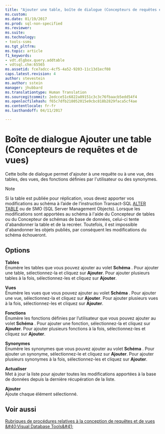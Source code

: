 ```yaml
---
title: "Ajouter une table, boîte de dialogue (Concepteurs de requêtes et de vues) (Visual Database Tools) | Microsoft Docs"
ms.custom: 
ms.date: 01/19/2017
ms.prod: sql-non-specified
ms.reviewer: 
ms.suite: 
ms.technology:
- tools-ssms
ms.tgt_pltfrm: 
ms.topic: article
f1_keywords:
- vdt.dlgbox.query.addtable
- vdtsql.chm:65565
ms.assetid: fce7adcc-4cf5-4a52-9203-11c13d1ecf08
caps.latest.revision: 4
author: stevestein
ms.author: sstein
manager: jhubbard
ms.translationtype: Human Translation
ms.sourcegitcommit: 2edcce51c6822a89151c3c3c76fbaacb5edd54f4
ms.openlocfilehash: f65c7dfb218052015e9cbc818b2829faca5cf4ae
ms.contentlocale: fr-fr
ms.lasthandoff: 04/11/2017

---
```

# <a name="add-table-dialog-box-query-and-view-designers-visual-database-tools"></a>Boîte de dialogue Ajouter une table (Concepteurs de requêtes et de vues)
Cette boîte de dialogue permet d'ajouter à une requête ou à une vue, des tables, des vues, des fonctions définies par l'utilisateur ou des synonymes.  
  
> [!NOTE]  
> Si la table est publiée pour réplication, vous devez apporter vos modifications au schéma à l’aide de l’instruction Transact-SQL [ALTER TABLE](http://msdn.microsoft.com/en-us/f1745145-182d-4301-a334-18f799d361d1) ou de SMO (SQL Server Management Objects). Lorsque les modifications sont apportées au schéma à l'aide du Concepteur de tables ou du Concepteur de schémas de base de données, celui-ci tente d'abandonner la table et de la recréer. Toutefois, il est impossible d'abandonner les objets publiés, par conséquent les modifications du schéma échoueront.  
  
## <a name="options"></a>Options  
**Tables**  
Énumère les tables que vous pouvez ajouter au volet **Schéma** . Pour ajouter une table, sélectionnez-la et cliquez sur **Ajouter**. Pour ajouter plusieurs tables à la fois, sélectionnez-les et cliquez sur **Ajouter**.  
  
**Vues**  
Énumère les vues que vous pouvez ajouter au volet **Schéma** . Pour ajouter une vue, sélectionnez-la et cliquez sur **Ajouter**. Pour ajouter plusieurs vues à la fois, sélectionnez-les et cliquez sur **Ajouter**.  
  
**Fonctions**  
Énumère les fonctions définies par l’utilisateur que vous pouvez ajouter au volet **Schéma** . Pour ajouter une fonction, sélectionnez-la et cliquez sur **Ajouter**. Pour ajouter plusieurs fonctions à la fois, sélectionnez-les et cliquez sur **Ajouter**.  
  
**Synonymes**  
Énumère les synonymes que vous pouvez ajouter au volet **Schéma** . Pour ajouter un synonyme, sélectionnez-le et cliquez sur **Ajouter**. Pour ajouter plusieurs synonymes à la fois, sélectionnez-les et cliquez sur **Ajouter**.  
  
**Actualiser**  
Met à jour la liste pour ajouter toutes les modifications apportées à la base de données depuis la dernière récupération de la liste.  
  
**Ajouter**  
Ajoute chaque élément sélectionné.  
  
## <a name="see-also"></a>Voir aussi  
[Rubriques de procédures relatives à la conception de requêtes et de vues &amp;#40;Visual Database Tools&amp;#41;](../../ssms/visual-db-tools/design-queries-and-views-how-to-topics-visual-database-tools.md)  
  


